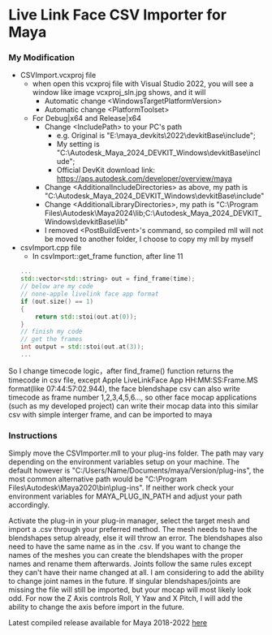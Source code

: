 # Live Link Face CSV Importer for Maya

### My Modification
- CSVImport.vcxproj file
    - when open this vcxproj file with Visual Studio 2022, you will see a window like image vcxproj_sln.jpg shows, and it will
        - Automatic change \<WindowsTargetPlatformVersion\>
        - Automatic change \<PlatformToolset\>
    - For Debug|x64 and Release|x64
        - Change \<IncludePath\> to your PC's path
            - e.g. Original is "E:\maya_devkits\2022\devkitBase\include";
            - My setting is "C:\Autodesk_Maya_2024_DEVKIT_Windows\devkitBase\include";
            - Official DevKit download link: <https://aps.autodesk.com/developer/overview/maya>
        - Change \<AdditionalIncludeDirectories\> as above, my path is "C:\Autodesk_Maya_2024_DEVKIT_Windows\devkitBase\include"
        - Change \<AdditionalLibraryDirectories\>, my path is "C:\Program Files\Autodesk\Maya2024\lib;C:\Autodesk_Maya_2024_DEVKIT_Windows\devkitBase\lib"
        - I removed \<PostBuildEvent\>'s command, so compiled mll will not be moved to another folder, I choose to copy my mll by myself
- csvImport.cpp file
    - In csvImport::get_frame function, after line 11
    ```cpp
    ...
    std::vector<std::string> out = find_frame(time);
    // below are my code
    // none-apple livelink face app format
	if (out.size() == 1)
	{
		return std::stoi(out.at(0));
	}
    // finish my code
    // get the frames
	int output = std::stoi(out.at(3));
    ...
    ```
So I change timecode logic，after find_frame() function returns the timecode in csv file, except Apple LiveLinkFace App HH:MM:SS:Frame.MS format(like 07:44:57:02.944), the face blendshape csv can also write timecode as frame number 1,2,3,4,5,6..., so other face mocap applications (such as my developed project) can write their mocap data into this similar csv with simple interger frame, and can be imported to maya

### Instructions

Simply move the CSVImporter.mll to your plug-ins folder. The path may vary depending on the environment variables setup on your machine. The default however is "C:/Users/Name/Documents/maya/Version/plug-ins", the most common alternative path would be "C:\Program Files\Autodesk\Maya2020\bin\plug-ins". If neither work check your environment variables for MAYA_PLUG_IN_PATH and adjust your path accordingly.

Activate the plug-in in your plug-in manager, select the target mesh and import a .csv through your preferred method. The mesh needs to have the blendshapes setup already, else it will throw an error. The blendshapes also need to have the same name as in the .csv. If you want to change the names of the meshes you can create the blendshapes with the proper names and rename them afterwards. Joints follow the same rules except they can't have their name changed at all. I am considering to add the ability to change joint names in the future. If singular blendshapes/joints are missing the file will still be imported, but your mocap will most likely look odd. For now the Z Axis controls Roll, Y Yaw and X Pitch, I will add the ability to change the axis before import in the future.

Latest compiled release available for Maya 2018-2022 [here](https://github.com/ArhasGH/Live-Link-Face-CSV-to-Maya/releases/latest)

